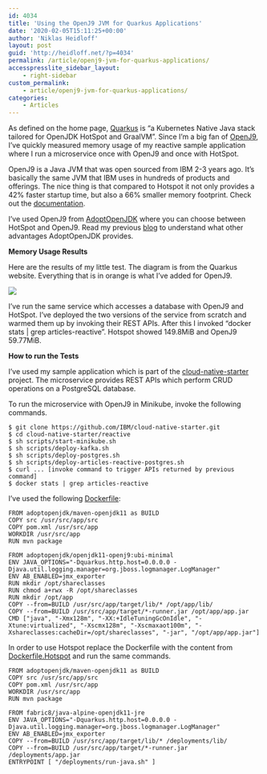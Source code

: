 ```yaml
---
id: 4034
title: 'Using the OpenJ9 JVM for Quarkus Applications'
date: '2020-02-05T15:11:25+00:00'
author: 'Niklas Heidloff'
layout: post
guid: 'http://heidloff.net/?p=4034'
permalink: /article/openj9-jvm-for-quarkus-applications/
accesspresslite_sidebar_layout:
    - right-sidebar
custom_permalink:
    - article/openj9-jvm-for-quarkus-applications/
categories:
    - Articles
---
```


As defined on the home page, [Quarkus](https://quarkus.io/) is “a Kubernetes Native Java stack tailored for OpenJDK HotSpot and GraalVM”. Since I’m a big fan of [OpenJ9](https://www.eclipse.org/openj9/), I’ve quickly measured memory usage of my reactive sample application where I run a microservice once with OpenJ9 and once with HotSpot.

OpenJ9 is a Java JVM that was open sourced from IBM 2-3 years ago. It’s basically the same JVM that IBM uses in hundreds of products and offerings. The nice thing is that compared to Hotspot it not only provides a 42% faster startup time, but also a 66% smaller memory footprint. Check out the [documentation](https://www.eclipse.org/openj9/oj9_performance.html).

I’ve used OpenJ9 from [AdoptOpenJDK](https://adoptopenjdk.net/) where you can choose between HotSpot and OpenJ9. Read my previous [blog](http://heidloff.net/article/recent-java-updates-from-ibm) to understand what other advantages AdoptOpenJDK provides.

**Memory Usage Results**

Here are the results of my little test. The diagram is from the Quarkus website. Everything that is in orange is what I’ve added for OpenJ9.

![](../../wp-content/uploads/2020/02/quarkus-openj9.png)

I’ve run the same service which accesses a database with OpenJ9 and HotSpot. I’ve deployed the two versions of the service from scratch and warmed them up by invoking their REST APIs. After this I invoked “docker stats | grep articles-reactive”. Hotspot showed 149.8MiB and OpenJ9 59.77MiB.

**How to run the Tests**

I’ve used my sample application which is part of the [cloud-native-starter](https://github.com/IBM/cloud-native-starter/tree/master/reactive) project. The microservice provides REST APIs which perform CRUD operations on a PostgreSQL database.

To run the microservice with OpenJ9 in Minikube, invoke the following commands.

```
$ git clone https://github.com/IBM/cloud-native-starter.git
$ cd cloud-native-starter/reactive
$ sh scripts/start-minikube.sh
$ sh scripts/deploy-kafka.sh
$ sh scripts/deploy-postgres.sh
$ sh scripts/deploy-articles-reactive-postgres.sh
$ curl ... [invoke command to trigger APIs returned by previous command]
$ docker stats | grep articles-reactive
```

I’ve used the following [Dockerfile](https://github.com/IBM/cloud-native-starter/blob/ca5dbdc5add41549a62c1009e9b08522a523693c/reactive/articles-reactive/Dockerfile):

```
FROM adoptopenjdk/maven-openjdk11 as BUILD
COPY src /usr/src/app/src
COPY pom.xml /usr/src/app
WORKDIR /usr/src/app
RUN mvn package

FROM adoptopenjdk/openjdk11-openj9:ubi-minimal
ENV JAVA_OPTIONS="-Dquarkus.http.host=0.0.0.0 -Djava.util.logging.manager=org.jboss.logmanager.LogManager"
ENV AB_ENABLED=jmx_exporter
RUN mkdir /opt/shareclasses
RUN chmod a+rwx -R /opt/shareclasses
RUN mkdir /opt/app
COPY --from=BUILD /usr/src/app/target/lib/* /opt/app/lib/
COPY --from=BUILD /usr/src/app/target/*-runner.jar /opt/app/app.jar
CMD ["java", "-Xmx128m", "-XX:+IdleTuningGcOnIdle", "-Xtune:virtualized", "-Xscmx128m", "-Xscmaxaot100m", "-Xshareclasses:cacheDir=/opt/shareclasses", "-jar", "/opt/app/app.jar"]
```

In order to use Hotspot replace the Dockerfile with the content from [Dockerfile.Hotspot](https://github.com/IBM/cloud-native-starter/blob/ca5dbdc5add41549a62c1009e9b08522a523693c/reactive/articles-reactive/Dockerfile.Hotspot) and run the same commands.

```
FROM adoptopenjdk/maven-openjdk11 as BUILD
COPY src /usr/src/app/src
COPY pom.xml /usr/src/app
WORKDIR /usr/src/app
RUN mvn package

FROM fabric8/java-alpine-openjdk11-jre
ENV JAVA_OPTIONS="-Dquarkus.http.host=0.0.0.0 -Djava.util.logging.manager=org.jboss.logmanager.LogManager"
ENV AB_ENABLED=jmx_exporter
COPY --from=BUILD /usr/src/app/target/lib/* /deployments/lib/
COPY --from=BUILD /usr/src/app/target/*-runner.jar /deployments/app.jar
ENTRYPOINT [ "/deployments/run-java.sh" ]
```